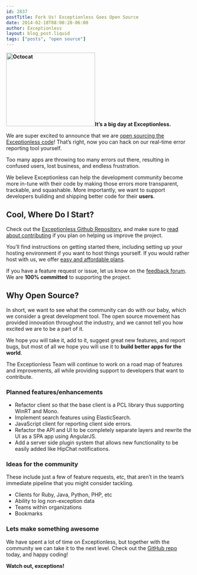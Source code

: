 ```yaml
---
id: 2837
postTitle: Fork Us! Exceptionless Goes Open Source
date: 2014-02-18T08:00:28-06:00
author: Exceptionless
layout: blog_post.liquid
tags: ["posts", "open source"]
---
```

**<img loading="lazy" class="alignright  wp-image-2845" alt="Octocat" src="http://exceptionless.com/assets/Octocat-300x249.png" width="240" height="199" data-id="2845" srcset="/assets/Octocat-300x249.png 300w, /assets/Octocat.png 800w" sizes="(max-width: 240px) 100vw, 240px" />It&#8217;s a big day at Exceptionless.**

We are super excited to announce that we are <a title="Exceptionless on GitHub" href="https://github.com/exceptionless/Exceptionless" target="_blank">open sourcing the Exceptionless code</a>! That&#8217;s right, now you can hack on our real-time error reporting tool yourself.

Too many apps are throwing too many errors out there, resulting in confused users, lost business, and endless frustration.

We believe Exceptionless can help the development community become more in-tune with their code by making those errors more transparent, trackable, and squashable. More importantly, we want to support developers building and shipping better code for their **users**.

<!--more-->

## Cool, Where Do I Start?

Check out the <a title="Exceptionless on GitHub" href="https://github.com/exceptionless/Exceptionless" target="_blank">Exceptionless Github Repository</a>, and make sure to <a title="Contributing to Exceptionless" href="https://github.com/exceptionless/Exceptionless/blob/master/CONTRIBUTING.md" target="_blank">read about contributing</a> if you plan on helping us improve the project.

You&#8217;ll find instructions on getting started there, including setting up your hosting environment if you want to host things yourself. If you would rather host with us, we offer [easy and affordable plans](http://exceptionless.com/pricing/).

If you have a feature request or issue, let us know on the <a title="Exceptionless Feedback Forum" href="https://exceptionless.uservoice.com/" target="_blank">feedback forum</a>. We are **100% committed** to supporting the project.

## Why Open Source?

In short, we want to see what the community can do with our baby, which we consider a great development tool. The open source movement has provided innovation throughout the industry, and we cannot tell you how excited we are to be a part of it.

We hope you will take it, add to it, suggest great new features, and report bugs, but most of all we hope you will use it to **build better apps for the world**.

The Exceptionless Team will continue to work on a road map of features and improvements, all while providing support to developers that want to contribute.

### Planned features/enhancements

  * Refactor client so that the base client is a PCL library thus supporting WinRT and Mono.
  * Implement search features using ElasticSearch.
  * JavaScript client for reporting client side errors.
  * Refactor the API and UI to be completely separate layers and rewrite the UI as a SPA app using AngularJS.
  * Add a server side plugin system that allows new functionality to be easily added like HipChat notifications.

### Ideas for the community

These include just a few of feature requests, etc, that aren&#8217;t in the team&#8217;s immediate pipeline that you might consider tackling.

  * Clients for Ruby, Java, Python, PHP, etc
  * Ability to log non-exception data
  * Teams within organizations
  * Bookmarks

### Lets make something awesome

We have spent a lot of time on Exceptionless, but together with the community we can take it to the next level. Check out the <a title="Exceptionless on GitHub" href="https://github.com/exceptionless/Exceptionless" target="_blank">GitHub repo</a> today, and happy coding!

**Watch out, exceptions!**
